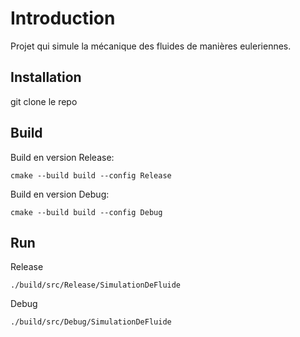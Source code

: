 # Introduction

Projet qui simule la mécanique des fluides de manières euleriennes.

## Installation

git clone le repo

## Build

Build en version Release:

`cmake --build build --config Release`

Build en version Debug:

`cmake --build build --config Debug`

## Run

Release

`./build/src/Release/SimulationDeFluide`

Debug

`./build/src/Debug/SimulationDeFluide`
